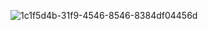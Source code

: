 ![1c1f5d4b-31f9-4546-8546-8384df04456d](https://github.com/zeeshantaj/Fall_Shake_Detect/assets/91092210/2d22c719-bb0b-418c-9490-d2b85b365b2b)
